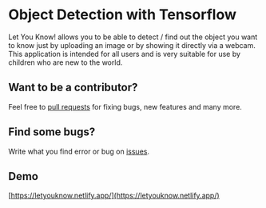 # Object Detection with Tensorflow

Let You Know! allows you to be able to detect / find out the object you want to know just by
uploading an image or by showing it directly via a webcam. This
application is intended for all users and is very suitable for use by
children who are new to the world.

## Want to be a contributor?

Feel free to [pull requests](https://github.com/novandi18/object-detection-tensorflow/pulls) for fixing bugs, new features and many more.

## Find some bugs?

Write what you find error or bug on [issues](https://github.com/novandi18/object-detection-tensorflow/issues).

## Demo

[https://letyouknow.netlify.app/](https://letyouknow.netlify.app/)
